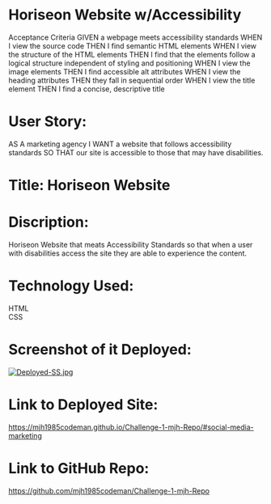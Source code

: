 # Horiseon Website w/Accessibility 

Acceptance Criteria
GIVEN a webpage meets accessibility standards
WHEN I view the source code
THEN I find semantic HTML elements
WHEN I view the structure of the HTML elements
THEN I find that the elements follow a logical structure independent of styling and positioning
WHEN I view the image elements
THEN I find accessible alt attributes
WHEN I view the heading attributes
THEN they fall in sequential order
WHEN I view the title element
THEN I find a concise, descriptive title

# User Story:
AS A marketing agency
I WANT a website that follows accessibility standards
SO THAT our site is accessible to those that may have disabilities.  

# Title: Horiseon Website

# Discription: 
Horiseon Website that meats Accessibility Standards so that when a user with disabilities access the site they are able to experience the content.   
# Technology Used:
HTML <br/>
CSS

# Screenshot of it Deployed: 
[![Deployed-SS.jpg](https://i.postimg.cc/Y9QxpL4W/Deployed-SS.jpg)](https://postimg.cc/VrLtg6Wf)
# Link to Deployed Site:
https://mjh1985codeman.github.io/Challenge-1-mjh-Repo/#social-media-marketing
# Link to GitHub Repo: 
https://github.com/mjh1985codeman/Challenge-1-mjh-Repo